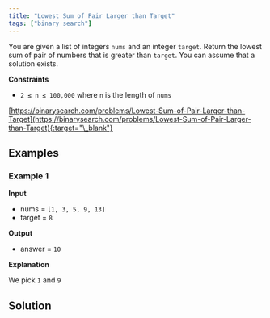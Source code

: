 ```yaml
---
title: "Lowest Sum of Pair Larger than Target"
tags: ["binary search"]
---
```


You are given a list of integers `nums` and an integer `target`. Return the lowest sum of pair of numbers that is greater than `target`. You can assume that a solution exists.

**Constraints**

- `2 ≤ n ≤ 100,000` where `n` is the length of `nums`

[https://binarysearch.com/problems/Lowest-Sum-of-Pair-Larger-than-Target](https://binarysearch.com/problems/Lowest-Sum-of-Pair-Larger-than-Target){:target="\_blank"}

## Examples

### Example 1

**Input**

- nums = `[1, 3, 5, 9, 13]`
- target = `8`

**Output**

- answer = `10`

**Explanation**

We pick `1` and `9`

## Solution

<script src="https://gist.github.com/yaeba/16da7be5123724fcf6eccc25581cef5a.js?file=Lowest-Sum-of-Pair-Larger-than-Target.cpp"></script>
